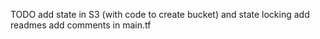 TODO
add state in S3 (with code to create bucket) and state locking
add readmes
add comments in main.tf

